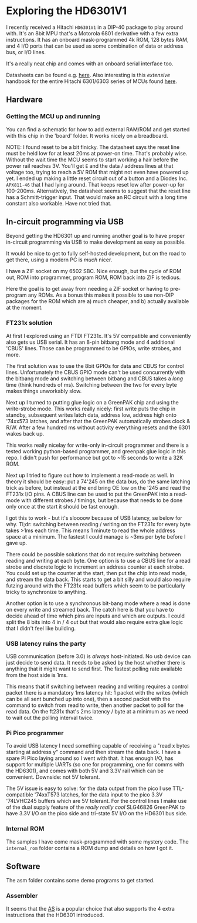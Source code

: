 # Exploring the HD6301V1

I recently received a Hitachi `HD6301V1` in a DIP-40 package to play around
with. It's an 8bit MPU that's a Motorola 6801 derivative with a few extra
instructions. It has an onboard mask-programmed 4k ROM, 128 bytes RAM, and 4 I/O
ports that can be used as some combination of data or address bus, or I/O lines.

It's a really neat chip and comes with an onboard serial interface too.

Datasheets can be found
e.g. [here](https://pdf1.alldatasheet.com/datasheet-pdf/view/87402/HITACHI/HD6301V1.html). Also
interesting is this _extensive_ handbook for the entire Hitachi 6301/6303 series
of MCUs found
[here](https://www.jaapsch.net/psion/pdffiles/hd6301-3_handbook.pdf).

## Hardware

### Getting the MCU up and running

You can find a schematic for how to add external RAM/ROM and get started with
this chip in the 'board' folder. It works nicely on a breadboard.

NOTE: I found reset to be a bit finicky. The datasheet says the reset line must
be held low for at least 20ms at power-on time. That's probably wise. Without
the wait time the MCU seems to start working a hair before the power rail
reaches 3V. You'll get `E` and the data / address lines at that voltage too,
trying to reach a 5V ROM that might not even have powered up yet.  I ended up
making a little reset circuit out of a button and a Diodes Inc. `APX811-46` that I
had lying around. That keeps reset low after power-up for 100-200ms.
Alternatively, the datasheet seems to suggest that the reset line has a
Schmitt-trigger input. That would make an RC circuit with a long time constant
also workable. Have not tried that.

## In-circuit programming via USB

Beyond getting the HD6301 up and running another goal is to have proper
in-circuit programming via USB to make development as easy as possible.

It would be nice to get to fully self-hosted development, but on the road to get
there, using a modern PC is _much_ nicer.

I have a ZIF socket on my 6502 SBC. Nice enough, but the cycle of ROM out, ROM
into programmer, program ROM, ROM back into ZIF is tedious.

Here the goal is to get away from needing a ZIF socket or having to pre-program
any ROMs. As a bonus this makes it possible to use non-DIP packages for the ROM
which are a) much cheaper, and b) actually available at the moment.

### FT231x solution

At first I explored using an FTDI FT231x. It's 5V compatible and conveniently
also gets us USB serial. It has an 8-pin bitbang mode and 4 additional 'CBUS'
lines. Those can be programmed to be GPIOs, write strobes, and more.

The first solution was to use the 8bit GPIOs for data and CBUS for control
lines. Unfortunately the CBUS GPIO mode can't be used concurrently with the
bitbang mode and switching between bitbang and CBUS takes a _long_ time (think
hundreds of ms). Switching between the two for every byte makes things
unworkably slow.

Next up I turned to putting glue logic on a GreenPAK chip and using the
write-strobe mode. This works really nicely: first write puts the chip in
standby, subsequent writes latch data, address low, address high onto '74xx573
latches, and after that the GreenPAK automatically strobes clock & R/W. After a
few hundred ms without activity everything resets and the 6301 wakes back up.

This works really nicelay for write-only in-circuit programmer and there is a
tested working python-based programmer, and greenpak glue logic in this repo. I
didn't push for performance but got to ~15 seconds to write a 32K ROM.

Next up I tried to figure out how to implement a read-mode as well. In theory it
should be easy: put a 74'245 on the data bus, do the same latching trick as
before, but instead at the end bring OE low on the '245 and read the FT231x I/O
pins. A CBUS line can be used to put the GreenPAK into a read-mode with
different strobes / timings, but because that needs to be done only once at the
start it should be fast enough.

I got this to work - but it's sloooow because of USB latency, se below for
why. Tl;dr: switching between reading / writing on the FT231x for every byte
takes >1ms each time. This means 1 minute to read the whole address space at a
minimum. The fastest I could manage is ~3ms per byte before I gave up.

There could be possible solutions that do not require switching between reading
and writing at each byte. One option is to use a CBUS line for a read strobe and
discrete logic to increment an address counter at each strobe. You could set up
the counter at the start, then put the chip into read mode, and stream the data
back. This starts to get a bit silly and would also require futzing around with
the FT231x read buffers which seem to be particularly tricky to synchronize to
anything.

Another option is to use a synchronous bit-bang mode where a read is done on
every write and streamed back. The catch here is that you have to decide ahead
of time which pins are inputs and which are outputs. I could split the 8 bits
into 4 in / 4 out but that would also require extra glue logic that I didn't
feel like building.

### USB latency ruins the party

USB communication (before 3.0) is _always_ host-initiated. No usb device can
just decide to send data. It needs to be asked by the host whether there is
anything that it might want to send first. The fastest polling rate available
from the host side is 1ms.

This means that if switching between reading and writing requires a control
packet there is a mandatory 1ms latency hit: 1 packet with the writes (which can
be all sent bunched up into one), then a second packet with the command to
switch from read to write, then another packet to poll for the read data. On the
ft231x that's 2ms latency / byte at a minimum as we need to wait out the polling
interval twice.

### Pi Pico programmer

To avoid USB latency I need something capable of receiving a "read x bytes
starting at address y" command and then stream the data back. I have a spare Pi
Pico laying around so I went with that. It has enough I/O, has support for
multiple UARTs (so one for programming, one for comms with the HD6301), and
comes with both 5V and 3.3V rail which can be convenient. Downside: not 5V
tolerant.

The 5V issue is easy to solve: for the data output from the pico I use
TTL-compatible '74xxT573 latches, for the data input to the pico 3.3V '74LVHC245
buffers which are 5V tolerant. For the control lines I make use of the dual
supply feature of the _really really cool_ SLG46826 GreenPAK to have 3.3V I/O on
the pico side and tri-state 5V I/O on the HD6301 bus side.

### Internal ROM

The samples I have come mask-programmed with some mystery code. The
`internal_rom` folder contains a ROM dump and details on how I got it.

## Software

The asm folder contains some demo programs to get started.

### Assembler

It seems that the [AS](http://john.ccac.rwth-aachen.de:8000/as/) is a popular
choice that also supports the 4 extra instructions that the HD6301 introduced.
